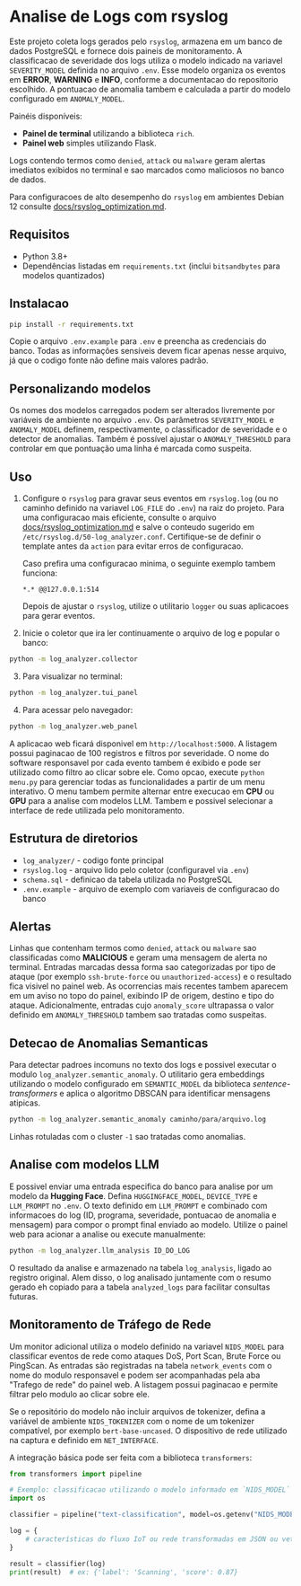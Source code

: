 # Analise de Logs com rsyslog

Este projeto coleta logs gerados pelo `rsyslog`, armazena em um banco de dados
PostgreSQL e fornece dois paineis de monitoramento. A classificacao de severidade
dos logs utiliza o modelo indicado na variavel `SEVERITY_MODEL` definida no
arquivo `.env`. Esse modelo organiza os eventos em **ERROR**, **WARNING** e
**INFO**, conforme a documentacao do repositorio escolhido. A pontuacao de
anomalia tambem e calculada a partir do modelo configurado em `ANOMALY_MODEL`.

Painéis disponíveis:

- **Painel de terminal** utilizando a biblioteca `rich`.
 - **Painel web** simples utilizando Flask.

Logs contendo termos como `denied`, `attack` ou `malware` geram alertas imediatos
exibidos no terminal e sao marcados como maliciosos no banco de dados.

Para configuracoes de alto desempenho do `rsyslog` em ambientes Debian 12
consulte [docs/rsyslog_optimization.md](docs/rsyslog_optimization.md).

## Requisitos

- Python 3.8+
- Dependências listadas em `requirements.txt` (inclui `bitsandbytes` para modelos quantizados)

## Instalacao

```bash
pip install -r requirements.txt
```

Copie o arquivo `.env.example` para `.env` e preencha as credenciais do banco.
Todas as informações sensíveis devem ficar apenas nesse arquivo, já que o
codigo fonte não define mais valores padrão.

## Personalizando modelos

Os nomes dos modelos carregados podem ser alterados livremente por variáveis de
ambiente no arquivo `.env`. Os parâmetros `SEVERITY_MODEL` e `ANOMALY_MODEL`
definem, respectivamente, o classificador de severidade e o detector de
anomalias. Também é possível ajustar o `ANOMALY_THRESHOLD` para controlar em
que pontuação uma linha é marcada como suspeita.

## Uso

1. Configure o `rsyslog` para gravar seus eventos em `rsyslog.log` (ou no caminho
   definido na variavel `LOG_FILE` do `.env`) na raiz do
    projeto. Para uma configuracao mais eficiente, consulte o arquivo
    [docs/rsyslog_optimization.md](docs/rsyslog_optimization.md) e salve o
    conteudo sugerido em `/etc/rsyslog.d/50-log_analyzer.conf`. Certifique-se de
    definir o template antes da `action` para evitar erros de configuracao.

   Caso prefira uma configuracao minima, o seguinte exemplo tambem funciona:

   ```
   *.* @@127.0.0.1:514
   ```

   Depois de ajustar o `rsyslog`, utilize o utilitario `logger` ou suas
   aplicacoes para gerar eventos.

2. Inicie o coletor que ira ler continuamente o arquivo de log e popular o banco:

```bash
python -m log_analyzer.collector
```

3. Para visualizar no terminal:

```bash
python -m log_analyzer.tui_panel
```

4. Para acessar pelo navegador:

```bash
python -m log_analyzer.web_panel
```
A aplicacao web ficará disponivel em `http://localhost:5000`. A listagem possui
paginacao de 100 registros e filtros por severidade. O nome do software
responsavel por cada evento tambem é exibido e pode ser utilizado como filtro ao
clicar sobre ele.
Como opcao, execute `python menu.py` para gerenciar todas as funcionalidades a partir de um menu interativo.
O menu tambem permite alternar entre execucao em **CPU** ou **GPU** para a
analise com modelos LLM.
Tambem e possivel selecionar a interface de rede utilizada pelo monitoramento.

## Estrutura de diretorios

- `log_analyzer/` - codigo fonte principal
- `rsyslog.log` - arquivo lido pelo coletor (configuravel via `.env`)
- `schema.sql` - definicao da tabela utilizada no PostgreSQL
- `.env.example` - arquivo de exemplo com variaveis de configuracao do banco

## Alertas

Linhas que contenham termos como `denied`, `attack` ou `malware` sao
classificadas como **MALICIOUS** e geram uma mensagem de alerta no terminal.
Entradas marcadas dessa forma sao categorizadas por tipo de ataque (por
exemplo `ssh-brute-force` ou `unauthorized-access`) e o resultado fica visivel
no painel web. As ocorrencias mais recentes tambem aparecem em um aviso no topo do painel, exibindo IP de origem, destino e tipo do ataque.
Adicionalmente, entradas cujo `anomaly_score` ultrapassa o valor definido em
`ANOMALY_THRESHOLD` tambem sao tratadas como suspeitas.

## Detecao de Anomalias Semanticas

Para detectar padroes incomuns no texto dos logs e possivel executar o modulo
`log_analyzer.semantic_anomaly`. O utilitario gera embeddings utilizando o
modelo configurado em `SEMANTIC_MODEL` da biblioteca *sentence-transformers* e
aplica o algoritmo DBSCAN para identificar mensagens atipicas.

```bash
python -m log_analyzer.semantic_anomaly caminho/para/arquivo.log
```

Linhas rotuladas com o cluster `-1` sao tratadas como anomalias.

## Analise com modelos LLM

E possivel enviar uma entrada especifica do banco para analise por um modelo
da **Hugging Face**. Defina `HUGGINGFACE_MODEL`, `DEVICE_TYPE` e `LLM_PROMPT` no `.env`. O texto definido em `LLM_PROMPT` e combinado com informacoes do log (ID, programa, severidade, pontuacao de anomalia e mensagem) para compor o prompt final enviado ao modelo. Utilize o painel web para acionar a analise ou execute manualmente:

```bash
python -m log_analyzer.llm_analysis ID_DO_LOG
```
O resultado da analise e armazenado na tabela `log_analysis`, ligado ao
registro original. Alem disso, o log analisado juntamente com o resumo gerado
eh copiado para a tabela `analyzed_logs` para facilitar consultas futuras.

## Monitoramento de Tráfego de Rede

Um monitor adicional utiliza o modelo definido na variavel `NIDS_MODEL` para
classificar eventos de rede como ataques DoS, Port Scan, Brute Force ou
PingScan. As entradas são registradas na tabela `network_events` com o nome do
modulo responsavel e podem ser acompanhadas pela aba "Trafego de rede" do painel
web. A listagem possui paginacao e permite filtrar pelo modulo ao clicar sobre
ele.

Se o repositório do modelo não incluir arquivos de tokenizer, defina a variável
de ambiente `NIDS_TOKENIZER` com o nome de um tokenizer compatível, por exemplo
`bert-base-uncased`.
O dispositivo de rede utilizado na captura e definido em `NET_INTERFACE`.

A integração básica pode ser feita com a biblioteca `transformers`:

```python
from transformers import pipeline

# Exemplo: classificacao utilizando o modelo informado em `NIDS_MODEL`
import os

classifier = pipeline("text-classification", model=os.getenv("NIDS_MODEL"))

log = {
    # características do fluxo IoT ou rede transformadas em JSON ou vetores
}

result = classifier(log)
print(result)  # ex: {'label': 'Scanning', 'score': 0.87}
```
